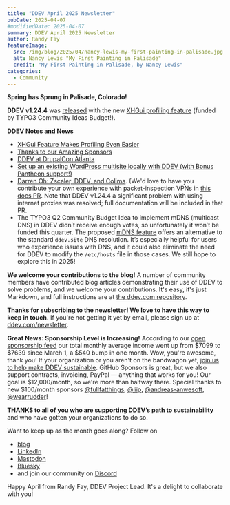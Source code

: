```yaml
---
title: "DDEV April 2025 Newsletter"
pubDate: 2025-04-07
#modifiedDate: 2025-04-07
summary: DDEV April 2025 Newsletter
author: Randy Fay
featureImage:
  src: /img/blog/2025/04/nancy-lewis-my-first-painting-in-palisade.jpg
  alt: Nancy Lewis "My First Painting in Palisade"
  credit: "My First Painting in Palisade, by Nancy Lewis"
categories:
  - Community
---
```


**Spring has Sprung in Palisade, Colorado!**

**DDEV v1.24.4** was [released](https://github.com/ddev/ddev/releases/tag/v1.24.4) with the new [XHGui profiling feature](xhgui-feature.md) (funded by TYPO3 Community Ideas Budget!). 

**DDEV Notes and News**

- [XHGui Feature Makes Profiling Even Easier](https://ddev.com/blog/xhgui-feature)
- [Thanks to our Amazing Sponsors](https://ddev.com/blog/sponsor-thanks)
- [DDEV at DrupalCon Atlanta](https://ddev.com/blog/drupalcon-atlanta-2025)
- [Set up an existing WordPress multisite locally with DDEV (with Bonus Pantheon support!)](https://www.kalamuna.com/blog/setup-existing-wordpress-multisite-locally-ddev-bonus-pantheon-support)
- [Darren Oh: Zscaler, DDEV, and Colima](https://darren.oh.name/node/81). (We'd love to have you contribute your own experience with packet-inspection VPNs in [this docs PR](https://github.com/ddev/ddev/pull/7061). Note that DDEV v1.24.4 a significant problem with using internet proxies was resolved; full documentation will be included in that PR.
- The TYPO3 Q2 Community Budget Idea to implement mDNS (multicast DNS) in DDEV didn’t receive enough votes, so unfortunately it won’t be funded this quarter. The proposed [mDNS feature](https://github.com/ddev/ddev/issues/6663) offers an alternative to the standard `ddev.site` DNS resolution. It’s especially helpful for users who experience issues with DNS, and it could also eliminate the need for DDEV to modify the `/etc/hosts` file in those cases. We still hope to explore this in 2025!

**We welcome your contributions to the blog!** A number of community members have contributed blog articles demonstrating their use of DDEV to solve problems, and we welcome your contributions. It's easy, it's just Markdown, and full instructions are at [the ddev.com repository](https://github.com/ddev/ddev.com).

**Thanks for subscribing to the newsletter! We love to have this way to keep in touch.** If you're not getting it yet by email, please sign up at [ddev.com/newsletter](/newsletter).

**Great News: Sponsorship Level is Increasing!** According to our [open sponsorship feed](https://github.com/ddev/sponsorship-data/blob/main/data/all-sponsorships.json) our total monthly average income went up from $7099 to $7639 since March 1, a $540 bump in one month. Wow, you're awesome, thank you! If your organization or you aren't on the bandwagon yet, [join us to help make DDEV sustainable](https://github.com/sponsors/ddev). GitHub Sponsors is great, but we also support contracts, invoicing, PayPal — anything that works for you! Our goal is $12,000/month, so we're more than halfway there. Special thanks to new $100/month sponsors [@fullfatthings](http://www.fullfatthings.com/), [@liip](https://www.liip.ch/en), [@andreas-anwesoft](https://www.anwesoft.com/), [@wearrudder](https://wearerudder.com/)!

**THANKS to all of you who are supporting DDEV’s path to sustainability** and who have gotten your organizations to do so.

Want to keep up as the month goes along? Follow on

- [blog](https://ddev.com/blog/)
- [LinkedIn](https://www.linkedin.com/company/ddev-foundation)
- [Mastodon](https://fosstodon.org/@ddev)
- [Bluesky](https://bsky.app/profile/ddev.bsky.social)
- and join our community on [Discord](/s/discord)

Happy April from Randy Fay, DDEV Project Lead. It's a delight to collaborate with you!
